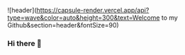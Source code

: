 ![header](https://capsule-render.vercel.app/api?type=wave&color=auto&height=300&text=Welcome to my Github&section=header&fontSize=90)

### Hi there 👋

<!--
**sunpl13/sunpl13** is a ✨ _special_ ✨ repository because its `README.md` (this file) appears on your GitHub profile.

Here are some ideas to get you started:

- 🔭 I’m currently working on ...
- 🌱 I’m currently learning ...
- 👯 I’m looking to collaborate on ...
- 🤔 I’m looking for help with ...
- 💬 Ask me about ...
- 📫 How to reach me: ...
- 😄 Pronouns: ...
- ⚡ Fun fact: ...
-->
